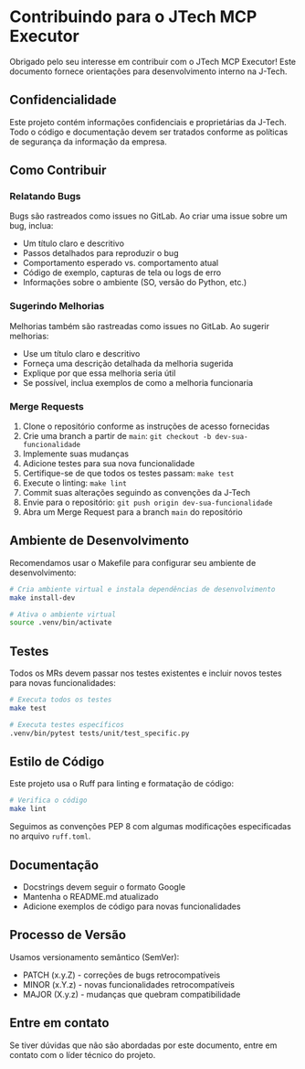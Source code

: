 # Contribuindo para o JTech MCP Executor

Obrigado pelo seu interesse em contribuir com o JTech MCP Executor! Este documento fornece orientações para desenvolvimento interno na J-Tech.

## Confidencialidade

Este projeto contém informações confidenciais e proprietárias da J-Tech. Todo o código e documentação devem ser tratados conforme as políticas de segurança da informação da empresa.

## Como Contribuir

### Relatando Bugs

Bugs são rastreados como issues no GitLab. Ao criar uma issue sobre um bug, inclua:

- Um título claro e descritivo
- Passos detalhados para reproduzir o bug
- Comportamento esperado vs. comportamento atual
- Código de exemplo, capturas de tela ou logs de erro
- Informações sobre o ambiente (SO, versão do Python, etc.)

### Sugerindo Melhorias

Melhorias também são rastreadas como issues no GitLab. Ao sugerir melhorias:

- Use um título claro e descritivo
- Forneça uma descrição detalhada da melhoria sugerida
- Explique por que essa melhoria seria útil
- Se possível, inclua exemplos de como a melhoria funcionaria

### Merge Requests

1. Clone o repositório conforme as instruções de acesso fornecidas
2. Crie uma branch a partir de `main`: `git checkout -b dev-sua-funcionalidade`
3. Implemente suas mudanças
4. Adicione testes para sua nova funcionalidade
5. Certifique-se de que todos os testes passam: `make test`
6. Execute o linting: `make lint`
7. Commit suas alterações seguindo as convenções da J-Tech
8. Envie para o repositório: `git push origin dev-sua-funcionalidade`
9. Abra um Merge Request para a branch `main` do repositório

## Ambiente de Desenvolvimento

Recomendamos usar o Makefile para configurar seu ambiente de desenvolvimento:

```bash
# Cria ambiente virtual e instala dependências de desenvolvimento
make install-dev

# Ativa o ambiente virtual
source .venv/bin/activate
```

## Testes

Todos os MRs devem passar nos testes existentes e incluir novos testes para novas funcionalidades:

```bash
# Executa todos os testes
make test

# Executa testes específicos
.venv/bin/pytest tests/unit/test_specific.py
```

## Estilo de Código

Este projeto usa o Ruff para linting e formatação de código:

```bash
# Verifica o código
make lint
```

Seguimos as convenções PEP 8 com algumas modificações especificadas no arquivo `ruff.toml`.

## Documentação

- Docstrings devem seguir o formato Google
- Mantenha o README.md atualizado
- Adicione exemplos de código para novas funcionalidades

## Processo de Versão

Usamos versionamento semântico (SemVer):

- PATCH (x.y.Z) - correções de bugs retrocompatíveis
- MINOR (x.Y.z) - novas funcionalidades retrocompatíveis
- MAJOR (X.y.z) - mudanças que quebram compatibilidade

## Entre em contato

Se tiver dúvidas que não são abordadas por este documento, entre em contato com o líder técnico do projeto.